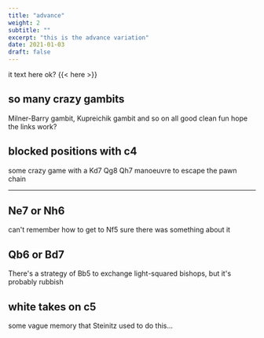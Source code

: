 ```yaml
---
title: "advance"
weight: 2
subtitle: ""
excerpt: "this is the advance variation"
date: 2021-01-03
draft: false
---
```

it text here ok?
{{< here >}}


## so many crazy gambits

Milner-Barry gambit, Kupreichik gambit and so on all good clean fun
hope the links work?

## blocked positions with c4
some crazy game with a Kd7 Qg8 Qh7 manoeuvre to escape the pawn chain 

---

## Ne7 or Nh6
can't remember how to get to Nf5 sure there was something about it

## Qb6 or Bd7
There's a strategy of Bb5 to exchange light-squared bishops, but it's probably rubbish

## white takes on c5 
some vague memory that Steinitz used to do this...
